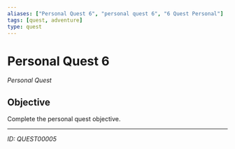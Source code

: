 ```yaml
---
aliases: ["Personal Quest 6", "personal quest 6", "6 Quest Personal"]
tags: [quest, adventure]
type: quest
---
```


# Personal Quest 6

*Personal Quest*

## Objective
Complete the personal quest objective.

---
*ID: QUEST00005*